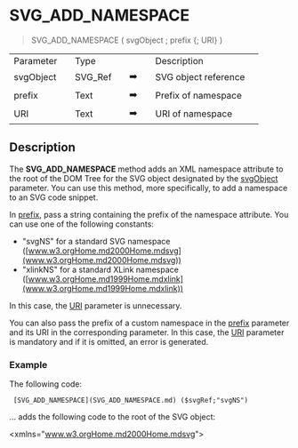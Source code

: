 <!-- SVG_ADD_NAMESPACE ( svgObject ; prefix ; URI )
-> svgObject (Text)
-> prefix (Text)
-> URI (Text)-->
# SVG_ADD_NAMESPACE

> SVG_ADD_NAMESPACE ( svgObject ; prefix {; URI} )

|     |     |     |     |     |     |     |     |
| --- | --- | --- | --- | --- | --- | --- | --- |
| Parameter |     | Type |     |     |     | Description |     |
| svgObject |     | SVG_Ref |     | ➡️ |     | SVG object reference |     |
| prefix |     | Text |     | ➡️ |     | Prefix of namespace |     |
| URI |     | Text |     | ➡️ |     | URI of namespace |     |

## Description

The **SVG_ADD_NAMESPACE** method adds an XML namespace attribute to the root of the DOM Tree for the SVG object designated by the [svgObject](# "SVG object reference") parameter. You can use this method, more specifically, to add a namespace to an SVG code snippet.

In [prefix](# "Prefix of namespace"), pass a string containing the prefix of the namespace attribute. You can use one of the following constants:

* "svgNS" for a standard SVG namespace ([www.w3.orgHome.md2000Home.mdsvg](www.w3.orgHome.md2000Home.mdsvg))
* "xlinkNS" for a standard XLink namespace ([www.w3.orgHome.md1999Home.mdxlink](www.w3.orgHome.md1999Home.mdxlink))

In this case, the [URI](# "URI of namespace") parameter is unnecessary.

You can also pass the prefix of a custom namespace in the [prefix](# "Prefix of namespace") parameter and its URI in the corresponding parameter. In this case, the [URI](# "URI of namespace") parameter is mandatory and if it is omitted, an error is generated.

### Example  

The following code:

```4d
 [SVG_ADD_NAMESPACE](SVG_ADD_NAMESPACE.md) ($svgRef;"svgNS")
```

... adds the following code to the root of the SVG object:

&lt;xmlns="www.w3.orgHome.md2000Home.mdsvg"&gt;
